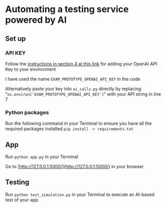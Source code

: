 # Automating a testing service powered by AI

## Set up

### API KEY
Follow the [instructions in section 4 at this link](https://help.openai.com/en/articles/5112595-best-practices-for-api-key-safety) for adding your OpenAI API Key to your environment 

I have used the name `EXAM_PROTOTYPE_OPENAI_API_KEY` in the code

Alternatively paste your key into `ai_calls.py` directly by replacing "`os.environ['EXAM_PROTOTYPE_OPENAI_API_KEY']`" with your API string in line 7


### Python packages
Run the following command in your Terminal to ensure you have all the required packages installed
```pip install -r requirements.txt```


## App
Run `python app.py` in your Terminal

Go to [http://127.0.0.1:5000/](http://127.0.0.1:5000/) in your browser


## Testing
Run `python test_simulation.py` in your Terminal to execute an AI-based test of your app

